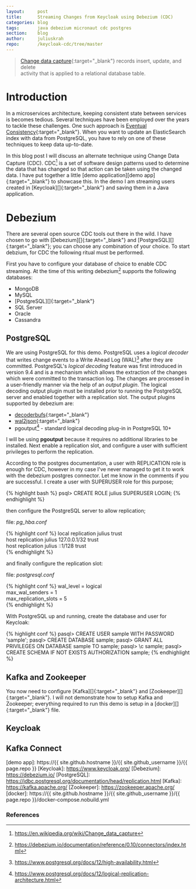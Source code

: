 ```yaml
---
layout:     post
title:      Streaming Changes from Keycloak using Debezium (CDC)
categories: blog
tags:       java debezium micronaut cdc postgres
section:    blog
author:     juliuskrah
repo:       /keycloak-cdc/tree/master
---
```

> [Change data capture][Change Data Capture]{:target="_blank"} records insert, update, and delete    
  activity that is applied to a relational database table. 

# Introduction

In a microservices architecture, keeping consistent state between services is becomes tedious. Several
techniques have been employed over the years to tackle these challenges. One such approach is [Eventual Consistency][Eventual Consistency]{:target="_blank"}.
When you want to update an ElasticSearch index with data from PostgreSQL, you have to rely on one of these
techniques to keep data up-to-date. 

In this blog post I will discuss an alternate technique using Change Data Capture (CDC). CDC[^1] is a set 
of software design patterns used to determine the data that has changed so that action can be taken using 
the changed data. I have put together a little [demo application][demo app]{:target="_blank"} to showcase
this. In the demo I am streaming users created in [Keycloak][]{:target="_blank"} and saving them in a Java application.

# Debezium

There are several open source CDC tools out there in the wild. I have chosen to go with [Debezium][]{:target="_blank"}
and [PostgreSQL][]{:target="_blank"}; you can choose any combination of your choice. To start debzium, 
for CDC the following ritual must be performed.

First you have to configure your database of choice to enable CDC streaming. At the time of this writing
debezium[^2] supports the following databases:

- MongoDB
- MySQL
- [PostgreSQL][]{:target="_blank"}
- SQL Server
- Oracle
- Cassandra

## PostgreSQL

We are using PostgreSQL for this demo. PostgreSQL uses a _logical decoder_ that writes change events to
a Write Ahead Log (WAL)[^3] after they are committed. 
PostgreSQL's _logical decoding_ feature was first introduced in version 9.4
and is a mechanism which allows the extraction of the changes which were committed to the transaction log.
The changes are processed in a user-friendly manner via the help of an _output plugin_. The logical 
decoding output plugin must be installed prior to running the PostgreSQL server and enabled together with
a replication slot. The output plugins supported by debezium are:

- [decoderbufs](https://github.com/debezium/postgres-decoderbufs){:target="_blank"}
- [wal2json](https://github.com/eulerto/wal2json){:target="_blank"}
- pgoutput[^4] - standard logical decoding plug-in in PostgreSQL 10+

I will be using **pgoutput** because it requires no additional libraries to be installed. Next enable
a replication slot, and configure a user with sufficient privileges to perform the replication.

According to the postgres documentation, a user with REPLICATION role is enough for CDC, however in my
case I've never managed to get it to work with the debezium postgres connector. Let me know in the 
comments if you are successful. I create a user with SUPERUSER role for this purpose;

{% highlight bash %}
psql> CREATE ROLE julius SUPERUSER LOGIN;
{% endhighlight %}

then configure the PostgreSQL server to allow replication;

file: *pg_hba.conf*

{% highlight conf %}
local   replication     julius                          trust   
host    replication     julius  127.0.0.1/32            trust   
host    replication     julius  ::1/128                 trust   
{% endhighlight %}

and finally configure the replication slot:

file: _postgresql.conf_

{% highlight conf %}
wal_level = logical             
max_wal_senders = 1             
max_replication_slots = 5      
{% endhighlight %}

With PostgreSQL up and running, create the database and user for Keycloak:

{% highlight conf %}
pasql> CREATE USER sample WITH PASSWORD 'sample';
pasql> CREATE DATABASE sample;
pasql> GRANT ALL PRIVILEGES ON DATABASE sample TO sample;
pasql> \c sample;
pasql> CREATE SCHEMA IF NOT EXISTS AUTHORIZATION sample;
{% endhighlight %}

## Kafka and Zookeeper

You now need to configure [Kafka][]{:target="_blank"} and [Zookeeper][]{:target="_blank"}. I will not 
demonstrate how to setup Kafka and Zookeeper; everything required to run this demo is setup in a 
[docker][]{:target="_blank"} file.

## Keycloak

## Kafka Connect

[Eventual Consistency]:             https://docs.couchdb.org/en/stable/intro/consistency.html
[Change Data Capture]:              https://docs.microsoft.com/en-us/sql/relational-databases/track-changes/about-change-data-capture-sql-server?view=sql-server-ver15
[demo app]:                         https://{{ site.github.hostname }}/{{ site.github_username }}/{{ page.repo }}
[Keycloak]:                         https://www.keycloak.org/
[Debezium]:                         https://debezium.io/
[PostgreSQL]:                       https://jdbc.postgresql.org/documentation/head/replication.html
[Kafka]:                            https://kafka.apache.org/
[Zookeeper]:                        https://zookeeper.apache.org/
[docker]:                           https://{{ site.github.hostname }}/{{ site.github_username }}/{{ page.repo }}/docker-compose.nobuild.yml

### References

[^1]: https://en.wikipedia.org/wiki/Change_data_capture
[^2]: https://debezium.io/documentation/reference/0.10/connectors/index.html
[^3]: https://www.postgresql.org/docs/12/high-availability.html
[^4]: https://www.postgresql.org/docs/12/logical-replication-architecture.html